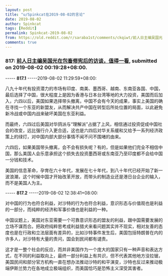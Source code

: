 ```yaml
---
layout: post
title: "u/Spinkcat在2019-08-02的言论"
date: 2019-08-02
author: Spinkcat
tags: [Reddit]
permalink: Spinkcat-2019-08-02
from: https://old.reddit.com/r/saraba1st/comments/ckqiwt/前人日主编吴国光在包畜修宪后的访谈值得一看/
comments: true
---
```


### 817: [前人日主编吴国光在包畜修宪后的访谈，值得一看](https://old.reddit.com/r/saraba1st/comments/ckqiwt/前人日主编吴国光在包畜修宪后的访谈值得一看/), submitted on 2019-08-02 00:19:28+08:00.

----- __817.1__ -----2019-08-02 11:29:59+08:00:

八九十年代有投资潜力的市场有印度、南美、墨西哥、越南、东南亚各国、中国，最后选择了中国，很大程度上是因为香港与日本台湾等地的大力投资，美国而后加入，六四以后，美国如果选择带头撤离，中国不会有今天的成果，事实上美国的确在寻找一个东亚的新盟友，从而解决共产中国在转型后所处位置的局面，以此避免新冷战或中国内战来破坏美国在东亚利益。

而最终，六四过后美国对华鸽派与“理解派”占据了上风，相信通过投资促成中国社会的改变，远比强行介入更合适，这也是六四后对华关系缓和又给予一系列经济政策上的绿灯，对中国内部大部分事情不闻不问不围堵的由来。

六四后，如果美国带头撤离，会不会有损失呢？有的，但是如果他们完全不相信中国，那么美国人会乐意承担这个损失去投资墨西哥或东南亚乃至印度都不会给中国一分钱和技术。

美国的信息革命，孕育在六十年代，发展在七十年代，到八十年代已经开始了新一波浪潮，这个时候中国才开始改革开放，而带头的制造业还是港日台企业的输入，而不是美国人为主。

----- __817.2__ -----2019-08-02 12:38:41+08:00:

对中国的行为也符合利益，对沙特的行为也符合利益，意识形态与价值观也是利益的一部分，而纯粹的经济和军事价值也是利益的一种。

中国议题上，美国对东亚需要一个可靠意识形态的盟友的利益，跟中国需要发展的立场不谋而合。把政府纯粹思考成利益猎犬来看问题其实并不现实，相对友善的态度也是在行政和立法层面有差异的，比如沙特事件发生后，美国包括特朗普在内的许多人，对沙特有大量的责问，国会到民间都有谴责。

这才是一整个社会的反应，而并非美国作为一个庞大的国家只有一种声音和表达方式，在不同的利益取向上，最终一部分利益上有共识，但不代表其他地方没拉锯，美国民间和部分官方机构一直在想办法推动沙特的和平演变，沙特也反过来推动极端伊斯兰势力在各地成立极端组织，而美国恰巧是恐怖主义深受其害者。

